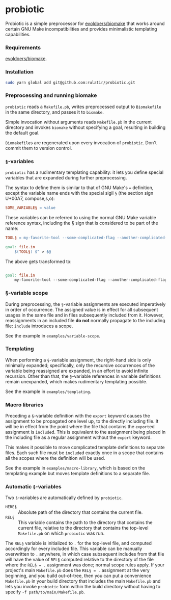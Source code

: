 # probiotic
Probiotic is a simple preprocessor for [evoldoers/biomake](https://github.com/evoldoers/biomake) that works
around certain GNU Make incompatibilities and provides minimalistic templating capabilities.

### Requirements

[evoldoers/biomake](https://github.com/evoldoers/biomake).

### Installation

```bash
sudo yarn global add git@github.com:rulatir/probiotic.git
```

### Preprocessing and running biomake

`probiotic` reads a `Makefile.pb`, writes preprocessed output to `Biomakefile` in the
same directory, and passes it to `biomake`.

Simple invocation without arguments reads `Makefile.pb` in the current directory and invokes
`biomake` without specifying a goal, resulting in building the default goal.

`Biomakefile`s are regenerated upon every invocation of `probiotic`. Don't commit them to
version control.

### `§`-variables

`probiotic` has a rudimentary templating capability: it lets you define special variables that are expanded
during further preprocessing. 

The syntax to define them is similar to that of GNU Make's `=` definition, except the variable name
ends with the special sigil `§` (the section sign U+00A7, compose,s,o):

```makefile
SOME_VARIABLE§ = value
```

These variables can be referred to using the normal GNU Make variable reference syntax, including the § sign
that is considered to be part of the name:

```makefile
TOOL§ = my-favorite-tool --some-complicated-flag --another-complicated-flag

goal: file.in
    $(TOOL§) $^ > $@
```

The above gets transformed to:

```makefile

goal: file.in
    my-favorite-tool --some-complicated-flag --another-complicated-flag $^ > $@
```

### §-variable scope

During preprocessing, the `§`-variable assignments are executed imperatively in order of occurrence. The assigned
value is in effect for all subsequent usages in the same file and in files subsequently included from it. However,
reassignments in an included file **do not** normally propagate to the including file: `include` introduces a scope.

See the example in `examples/variable-scope`.

### Templating

When performing a `§`-variable assignment, the right-hand side is only minimally expanded; specifically,
only the recursive occurrences of the variable being reassigned are expanded, in an effort to avoid infinite
recursion. Other than that, the `§`-variable references in variable definitions remain unexpanded, which
makes rudimentary templating possible.

See the example in `examples/templating`.

### Macro libraries

Preceding a `§`-variable definition with the `export` keyword causes the assignment to be propagated one level up,
to the directly including file. It will be in effect from the point where the file that contains the `export`ed
assignment is `include`d. This is equivalent to the assignment being placed in the including file as a regular
assignment without the `export` keyword.

This makes it possible to move complicated template definitions to separate files. Each such file must be
`include`d exactly once in a scope that contains all the scopes where the definition will be used.

See the example in `examples/macro-library`, which is based on the templating example but moves template definitions
to a separate file.

### Automatic `§`-variables

Two `§`-variables are automatically defined by `probiotic`.

<dl>
    <dt>
        <code>HERE§</code>
    </dt>
    <dd>
        Absolute path of the directory that contains the current ﬁle.
    </dd>
    <dt>
        <code>REL§</code>
    </dt>
    <dd>
        This variable contains the path to the directory that contains the current file, relative
        to the directory that contains the top-level <code>Makefile.pb</code> on which
        <code>probiotic</code> was run.
    </dd>
</dl>

The `REL§` variable is initialized to `.` for the top-level file, and computed accordingly for every included file.
This variable can be manually overwritten to `.` anywhere, in which case subsequent includes from that file will have
the value of `REL§` computed relative to the directory of the file where the `REL§ = .` assignment was done;
normal scope rules apply. If your project's main `Makefile.pb` does the `REL§ = .` assignment at the very beginning,
and you build out-of-tree, then you can put a convenience `Makefile.pb` in your build directory that includes
the main `Makefile.pb` and lets you invoke `probiotic` form within the build directory without
having to specify `-f path/to/main/Makefile.pb`.
